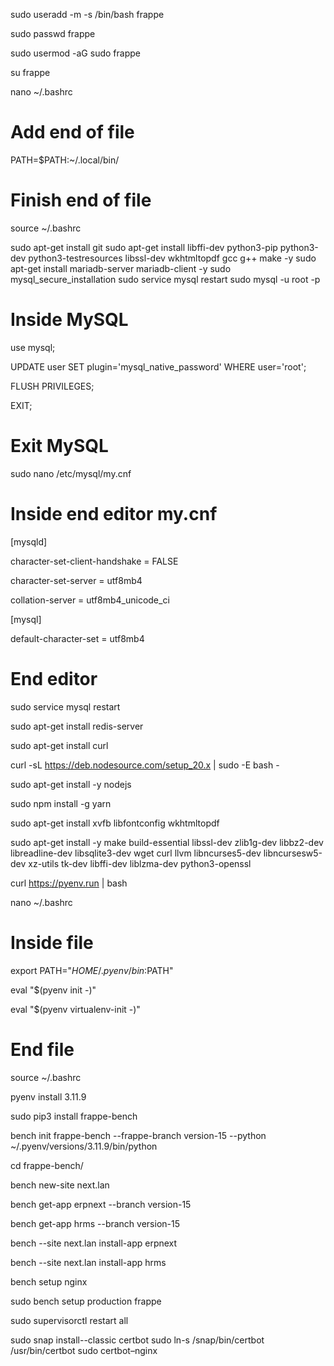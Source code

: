 sudo useradd -m -s /bin/bash frappe

sudo passwd frappe

sudo usermod -aG sudo frappe

su frappe

nano ~/.bashrc
# Add end of file
PATH=$PATH:~/.local/bin/
# Finish end of file

source ~/.bashrc

sudo apt-get install git
sudo apt-get install libffi-dev python3-pip python3-dev python3-testresources libssl-dev wkhtmltopdf gcc g++ make -y
sudo apt-get install mariadb-server mariadb-client -y
sudo mysql_secure_installation
sudo service mysql restart
sudo mysql -u root -p

# Inside MySQL

use mysql;

UPDATE user SET plugin='mysql_native_password' WHERE user='root';

FLUSH PRIVILEGES;

EXIT;

# Exit MySQL

sudo nano /etc/mysql/my.cnf

# Inside end editor my.cnf

[mysqld]

character-set-client-handshake = FALSE

character-set-server = utf8mb4

collation-server = utf8mb4_unicode_ci

[mysql]

default-character-set = utf8mb4

# End editor

sudo service mysql restart

sudo apt-get install redis-server

sudo apt-get install curl

curl -sL https://deb.nodesource.com/setup_20.x | sudo -E bash -

sudo apt-get install -y nodejs

sudo npm install -g yarn

sudo apt-get install xvfb libfontconfig wkhtmltopdf

sudo apt-get install -y make build-essential libssl-dev zlib1g-dev libbz2-dev libreadline-dev libsqlite3-dev wget curl llvm libncurses5-dev libncursesw5-dev xz-utils tk-dev libffi-dev liblzma-dev python3-openssl

curl https://pyenv.run | bash

nano ~/.bashrc

# Inside file

export PATH="$HOME/.pyenv/bin:$PATH"

eval "$(pyenv init -)"

eval "$(pyenv virtualenv-init -)"

# End file

source ~/.bashrc

pyenv install 3.11.9

sudo pip3 install frappe-bench

bench init frappe-bench --frappe-branch version-15 --python ~/.pyenv/versions/3.11.9/bin/python

cd frappe-bench/

bench new-site next.lan

bench get-app erpnext --branch version-15

bench get-app hrms --branch version-15

bench --site next.lan install-app erpnext

bench --site next.lan install-app hrms

bench setup nginx

sudo bench setup production frappe

sudo supervisorctl restart all



sudo snap install--classic certbot
sudo ln-s /snap/bin/certbot /usr/bin/certbot
sudo certbot–nginx
